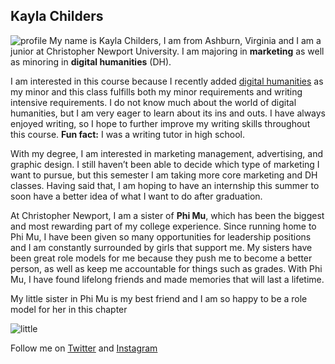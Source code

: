 ## Kayla Childers 

![profile](https://kaylachilders.github.io/KaylaChilBlogs/images/profile.JPG) 
My name is Kayla Childers, I am from Ashburn, Virginia and I am a junior at Christopher Newport University. I am majoring in **marketing** as well as minoring in **digital humanities** (DH).

 I am interested in this course because I recently added [digital humanities](https://georgiasouthern.libguides.com/c.php?g=776356&p=5726309) as my minor and this class fulfills both my minor requirements and writing intensive requirements. I do not know much about the world of digital humanities, but I am very eager to learn about its ins and outs. I have always enjoyed writing, so I hope to further improve my writing skills throughout this course. **Fun fact:** I was a writing tutor in high school.

With my degree, I am interested in marketing management, advertising, and graphic design. I still haven’t been able to decide which type of marketing I want to pursue, but this semester I am taking more core marketing and DH classes. Having said that, I am hoping to have an internship this summer to soon have a better idea of what I want to do after graduation. 

At Christopher Newport, I am a sister of **Phi Mu**, which has been the biggest and most rewarding part of my college experience. Since running home to Phi Mu, I have been given so many opportunities for leadership positions and I am constantly surrounded by girls that support me. My sisters have been great role models for me because they push me to become a better person, as well as keep me accountable for things such as grades. With Phi Mu, I have found lifelong friends and made memories that will last a lifetime.

My little sister in Phi Mu is my best friend and I am so happy to be a role model for her in this chapter

![little](https://kaylachilders.github.io/KaylaChilBlogs/images/little.JPG) 

Follow me on [Twitter](https://twitter.com/kaylachilders18) and [Instagram](https://www.instagram.com/kayla_childers1/) 
